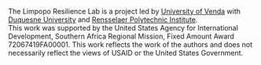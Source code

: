 The Limpopo Resilience Lab is a project led by [University of Venda](https://www.univen.ac.za/) with [Duquesne University](https://www.duq.edu) and [Rensselaer Polytechnic Institute](https://www.rpi.edu/).  
This work was supported by the United States Agency for International Development, Southern Africa Regional Mission, Fixed Amount Award 72067419FA00001. This work reflects the work of the authors and does not necessarily reflect the views of USAID or the United States Government.  
